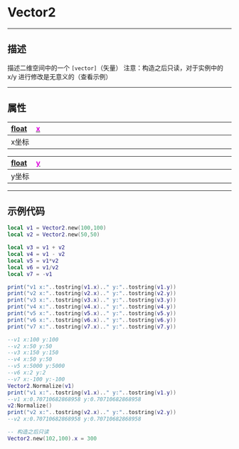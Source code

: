 # Vector2
------------------------------------------------------------------------------------------
## 描述

描述二维空间中的一个 `[vector]`（矢量）
注意：构造之后只读，对于实例中的 x/y 进行修改是无意义的（查看示例）

------------------------------------------------------------------------------------------
## 属性


|<div style="width:1125px">[float]() &emsp;[<font color="dd00dd">x</font>]()</div>|
|:---|
|x坐标|


|<div style="width:1125px">[float]() &emsp;[<font color="dd00dd">y</font>]()</div>|
|:---|
|y坐标|

------------------------------------------------------------------------------------------
## 示例代码

```lua
local v1 = Vector2.new(100,100)
local v2 = Vector2.new(50,50)

local v3 = v1 + v2
local v4 = v1 - v2
local v5 = v1*v2
local v6 = v1/v2
local v7 = -v1

print("v1 x:"..tostring(v1.x).." y:"..tostring(v1.y))
print("v2 x:"..tostring(v2.x).." y:"..tostring(v2.y))
print("v3 x:"..tostring(v3.x).." y:"..tostring(v3.y))
print("v4 x:"..tostring(v4.x).." y:"..tostring(v4.y))
print("v5 x:"..tostring(v5.x).." y:"..tostring(v5.y))
print("v6 x:"..tostring(v6.x).." y:"..tostring(v6.y))
print("v7 x:"..tostring(v7.x).." y:"..tostring(v7.y))

--v1 x:100 y:100
--v2 x:50 y:50
--v3 x:150 y:150
--v4 x:50 y:50
--v5 x:5000 y:5000
--v6 x:2 y:2
--v7 x:-100 y:-100
Vector2.Normalize(v1)
print("v1 x:"..tostring(v1.x).." y:"..tostring(v1.y))
--v1 x:0.70710682868958 y:0.70710682868958
v2:Normalize()
print("v2 x:"..tostring(v2.x).." y:"..tostring(v2.y))
--v2 x:0.70710682868958 y:0.70710682868958

-- 构造之后只读
Vector2.new(102,100).x = 300
```